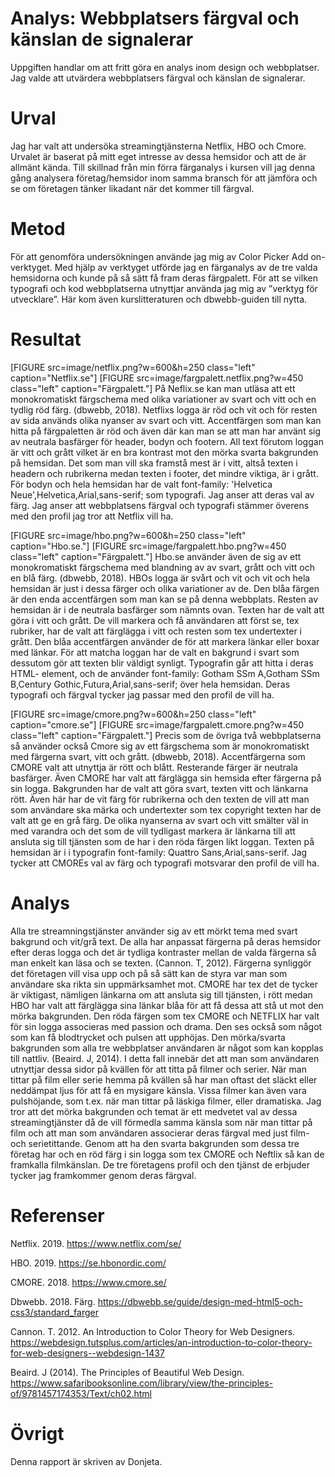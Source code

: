 ---
---
Analys: Webbplatsers färgval och känslan de signalerar
=========================
Uppgiften handlar om att fritt göra en analys inom design och webbplatser. Jag valde att utvärdera webbplatsers färgval och känslan de signalerar.

Urval
=========================

Jag har valt att undersöka streamingtjänsterna Netflix, HBO och Cmore. Urvalet är baserat på mitt eget intresse av dessa hemsidor och att de är allmänt kända. Till skillnad från min förra färganalys i kursen vill jag denna gång analysera företag/hemsidor inom samma bransch för att jämföra och se om företagen tänker likadant när det kommer till färgval.


Metod
=========================
För att genomföra undersökningen använde jag mig av Color Picker Add on-verktyget. Med hjälp av verktyget utförde jag en färganalys av de tre valda hemsidorna och kunde på så sätt få fram deras färgpalett. För att se vilken typografi och kod webbplatserna utnyttjar använda jag mig av ”verktyg för utvecklare”. Här kom även kurslitteraturen och dbwebb-guiden till nytta.


Resultat
=========================
[FIGURE src=image/netflix.png?w=600&h=250 class="left" caption="Netflix.se"]
[FIGURE src=image/fargpalett.netflix.png?w=450 class="left" caption="Färgpalett."]
På Neflix.se kan man utläsa att ett monokromatiskt färgschema med olika variationer av svart och vitt och en tydlig röd färg. (dbwebb, 2018). Netflixs logga är röd och vit och för resten av sida används olika nyanser av svart och vitt. Accentfärgen som man kan hitta på färgpaletten är röd och även där kan man se att man har använt sig av neutrala basfärger för header, bodyn och footern. All text förutom loggan är vitt och grått vilket är en bra kontrast mot den mörka svarta bakgrunden på hemsidan. Det som man vill ska framstå mest är i vitt, altså texten i headern och rubrikerna medan texten i footer, det mindre viktiga, är i grått. För bodyn och hela hemsidan har de valt font-family: 'Helvetica Neue',Helvetica,Arial,sans-serif; som typografi. Jag anser att deras val av färg. Jag anser att webbplatsens färgval och typografi stämmer överens med den profil jag tror att Netflix vill ha.

[FIGURE src=image/hbo.png?w=600&h=250 class="left" caption="Hbo.se."]
[FIGURE src=image/fargpalett.hbo.png?w=450 class="left" caption="Färgpalett."]
Hbo.se använder även de sig av ett monokromatiskt färgschema med blandning av av svart, grått och vitt och en blå färg. (dbwebb, 2018). HBOs logga är svårt och vit och vit och hela hemsidan är just i dessa färger och olika variationer av de. Den blåa färgen är den enda accentfärgen som man kan se på denna webbplats. Resten av hemsidan är i de neutrala basfärger som nämnts ovan. Texten har de valt att göra i vitt och grått. De vill markera och få användaren att först se, tex rubriker, har de valt att färglägga i vitt och resten som tex undertexter i grått. Den blåa accentfärgen använder de för att markera länkar eller boxar med länkar. För att matcha loggan har de valt en bakgrund i svart som dessutom gör att texten blir väldigt synligt. Typografin går att hitta i deras HTML- element, och de använder font-family:  Gotham SSm A,Gotham SSm B,Century Gothic,Futura,Arial,sans-serif; över hela hemsidan. Deras typografi och färgval tycker jag passar med den profil de vill ha.

[FIGURE src=image/cmore.png?w=600&h=250 class="left" caption="cmore.se"]
[FIGURE src=image/fargpalett.cmore.png?w=450 class="left" caption="Färgpalett."]
Precis som de övriga två webbplatserna så använder också Cmore sig av ett färgschema som är monokromatiskt med färgerna svart, vitt och grått. (dbwebb, 2018). Accentfärgerna som CMORE valt att utnyttja är rött och blått. Resterande färger är neutrala basfärger. Även CMORE har valt att färglägga sin hemsida efter färgerna på sin logga. Bakgrunden har de valt att göra svart, texten vitt och länkarna rött. Även här har de vit färg för rubrikerna och den texten de vill att man som användare ska märka och undertexter som tex copyright texten har de valt att ge en grå färg. De olika nyanserna av svart och vitt smälter väl in med varandra och det som de vill tydligast markera är länkarna till att ansluta sig till tjänsten som de har i den röda färgen likt loggan. Texten på hemsidan är i i typografin font-family: Quattro Sans,Arial,sans-serif. Jag tycker att CMOREs val av färg och typografi motsvarar den profil de vill ha.


Analys
=========================

Alla tre streamningstjänster använder sig av ett mörkt tema med svart bakgrund och vit/grå text. De alla har anpassat färgerna på deras hemsidor efter deras logga och det är tydliga kontraster mellan de valda färgerna så man enkelt kan läsa och se texten. (Cannon. T, 2012). Färgerna synliggör det företagen vill visa upp och på så sätt kan de styra var man som användare ska rikta sin uppmärksamhet mot. CMORE har tex det de tycker är viktigast, nämligen länkarna om att ansluta sig till tjänsten, i rött medan HBO har valt att färglägga sina länkar blåa för att få dessa att stå ut mot den mörka bakgrunden. Den röda färgen som tex CMORE och NETFLIX har valt för sin logga associeras med passion och drama. Den ses också som något som kan få blodtrycket och pulsen att upphöjas. Den mörka/svarta bakgrunden som alla tre webbplatser användaren är något som kan kopplas till nattliv. (Beaird. J, 2014).  I detta fall innebär det att man som användaren utnyttjar dessa sidor på kvällen för att titta på filmer och serier. När man tittar på film eller serie hemma på kvällen så har man oftast det släckt eller neddämpat ljus för att få en mysigare känsla. Vissa filmer kan även vara pulshöjande, som t.ex. när man tittar på läskiga filmer, eller dramatiska. Jag tror att det mörka bakgrunden och temat är ett medvetet val av dessa streamingtjänster då de vill förmedla samma känsla som när man tittar på film och att man som användaren associerar deras färgval med just film- och serietittande. Genom att ha den svarta bakgrunden som dessa tre företag har och en röd färg i sin logga som tex CMORE och Neftlix så kan de framkalla filmkänslan. De tre företagens profil och den tjänst de erbjuder tycker jag framkommer genom deras färgval.


Referenser
=========================

Netflix. 2019. <https://www.netflix.com/se/>

HBO. 2019. <https://se.hbonordic.com/>

CMORE. 2018. <https://www.cmore.se/>

Dbwebb. 2018. Färg. <https://dbwebb.se/guide/design-med-html5-och-css3/standard_farger>

Cannon. T. 2012. An Introduction to Color Theory for Web Designers. <https://webdesign.tutsplus.com/articles/an-introduction-to-color-theory-for-web-designers--webdesign-1437>

Beaird. J (2014). The Principles of Beautiful Web Design. <https://www.safaribooksonline.com/library/view/the-principles-of/9781457174353/Text/ch02.html>


Övrigt
=========================
Denna rapport är skriven av Donjeta.
